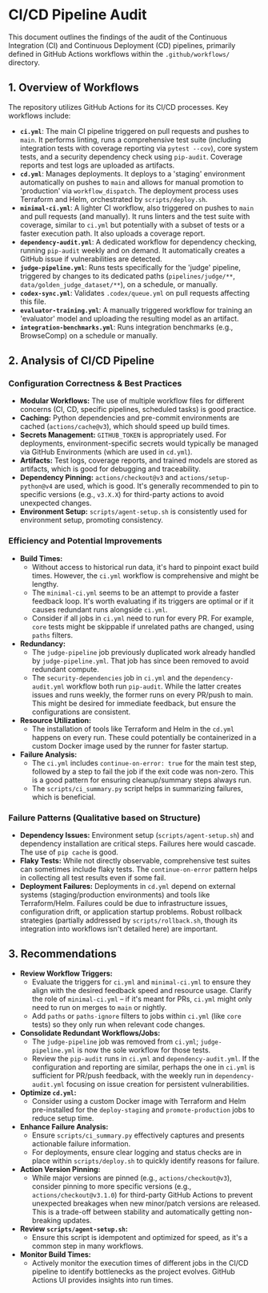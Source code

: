 # CI/CD Pipeline Audit

This document outlines the findings of the audit of the Continuous Integration (CI) and Continuous Deployment (CD) pipelines, primarily defined in GitHub Actions workflows within the `.github/workflows/` directory.

## 1. Overview of Workflows

The repository utilizes GitHub Actions for its CI/CD processes. Key workflows include:

*   **`ci.yml`**: The main CI pipeline triggered on pull requests and pushes to `main`. It performs linting, runs a comprehensive test suite (including integration tests with coverage reporting via `pytest --cov`), core system tests, and a security dependency check using `pip-audit`. Coverage reports and test logs are uploaded as artifacts.
*   **`cd.yml`**: Manages deployments. It deploys to a 'staging' environment automatically on pushes to `main` and allows for manual promotion to 'production' via `workflow_dispatch`. The deployment process uses Terraform and Helm, orchestrated by `scripts/deploy.sh`.
*   **`minimal-ci.yml`**: A lighter CI workflow, also triggered on pushes to `main` and pull requests (and manually). It runs linters and the test suite with coverage, similar to `ci.yml` but potentially with a subset of tests or a faster execution path. It also uploads a coverage report.
*   **`dependency-audit.yml`**: A dedicated workflow for dependency checking, running `pip-audit` weekly and on demand. It automatically creates a GitHub issue if vulnerabilities are detected.
*   **`judge-pipeline.yml`**: Runs tests specifically for the 'judge' pipeline, triggered by changes to its dedicated paths (`pipelines/judge/**`, `data/golden_judge_dataset/**`), on a schedule, or manually.
*   **`codex-sync.yml`**: Validates `.codex/queue.yml` on pull requests affecting this file.
*   **`evaluator-training.yml`**: A manually triggered workflow for training an 'evaluator' model and uploading the resulting model as an artifact.
*   **`integration-benchmarks.yml`**: Runs integration benchmarks (e.g., BrowseComp) on a schedule or manually.

## 2. Analysis of CI/CD Pipeline

### Configuration Correctness & Best Practices

*   **Modular Workflows:** The use of multiple workflow files for different concerns (CI, CD, specific pipelines, scheduled tasks) is good practice.
*   **Caching:** Python dependencies and pre-commit environments are cached (`actions/cache@v3`), which should speed up build times.
*   **Secrets Management:** `GITHUB_TOKEN` is appropriately used. For deployments, environment-specific secrets would typically be managed via GitHub Environments (which are used in `cd.yml`).
*   **Artifacts:** Test logs, coverage reports, and trained models are stored as artifacts, which is good for debugging and traceability.
*   **Dependency Pinning:** `actions/checkout@v3` and `actions/setup-python@v4` are used, which is good. It's generally recommended to pin to specific versions (e.g., `v3.X.X`) for third-party actions to avoid unexpected changes.
*   **Environment Setup:** `scripts/agent-setup.sh` is consistently used for environment setup, promoting consistency.

### Efficiency and Potential Improvements

*   **Build Times:**
    *   Without access to historical run data, it's hard to pinpoint exact build times. However, the `ci.yml` workflow is comprehensive and might be lengthy.
    *   The `minimal-ci.yml` seems to be an attempt to provide a faster feedback loop. It's worth evaluating if its triggers are optimal or if it causes redundant runs alongside `ci.yml`.
    *   Consider if all jobs in `ci.yml` need to run for every PR. For example, `core` tests might be skippable if unrelated paths are changed, using `paths` filters.
*   **Redundancy:**
    *   The `judge-pipeline` job previously duplicated work already handled by `judge-pipeline.yml`. That job has since been removed to avoid redundant compute.
    *   The `security-dependencies` job in `ci.yml` and the `dependency-audit.yml` workflow both run `pip-audit`. While the latter creates issues and runs weekly, the former runs on every PR/push to main. This might be desired for immediate feedback, but ensure the configurations are consistent.
*   **Resource Utilization:**
    *   The installation of tools like Terraform and Helm in the `cd.yml` happens on every run. These could potentially be containerized in a custom Docker image used by the runner for faster startup.
*   **Failure Analysis:**
    *   The `ci.yml` includes `continue-on-error: true` for the main test step, followed by a step to fail the job if the exit code was non-zero. This is a good pattern for ensuring cleanup/summary steps always run.
    *   The `scripts/ci_summary.py` script helps in summarizing failures, which is beneficial.

### Failure Patterns (Qualitative based on Structure)

*   **Dependency Issues:** Environment setup (`scripts/agent-setup.sh`) and dependency installation are critical steps. Failures here would cascade. The use of `pip cache` is good.
*   **Flaky Tests:** While not directly observable, comprehensive test suites can sometimes include flaky tests. The `continue-on-error` pattern helps in collecting all test results even if some fail.
*   **Deployment Failures:** Deployments in `cd.yml` depend on external systems (staging/production environments) and tools like Terraform/Helm. Failures could be due to infrastructure issues, configuration drift, or application startup problems. Robust rollback strategies (partially addressed by `scripts/rollback.sh`, though its integration into workflows isn't detailed here) are important.

## 3. Recommendations

*   **Review Workflow Triggers:**
    *   Evaluate the triggers for `ci.yml` and `minimal-ci.yml` to ensure they align with the desired feedback speed and resource usage. Clarify the role of `minimal-ci.yml` – if it's meant for PRs, `ci.yml` might only need to run on merges to `main` or nightly.
    *   Add `paths` or `paths-ignore` filters to jobs within `ci.yml` (like `core` tests) so they only run when relevant code changes.
*   **Consolidate Redundant Workflows/Jobs:**
    *   The `judge-pipeline` job was removed from `ci.yml`; `judge-pipeline.yml` is now the sole workflow for those tests.
    *   Review the `pip-audit` runs in `ci.yml` and `dependency-audit.yml`. If the configuration and reporting are similar, perhaps the one in `ci.yml` is sufficient for PR/push feedback, with the weekly run in `dependency-audit.yml` focusing on issue creation for persistent vulnerabilities.
*   **Optimize `cd.yml`:**
    *   Consider using a custom Docker image with Terraform and Helm pre-installed for the `deploy-staging` and `promote-production` jobs to reduce setup time.
*   **Enhance Failure Analysis:**
    *   Ensure `scripts/ci_summary.py` effectively captures and presents actionable failure information.
    *   For deployments, ensure clear logging and status checks are in place within `scripts/deploy.sh` to quickly identify reasons for failure.
*   **Action Version Pinning:**
    *   While major versions are pinned (e.g., `actions/checkout@v3`), consider pinning to more specific versions (e.g., `actions/checkout@v3.1.0`) for third-party GitHub Actions to prevent unexpected breakages when new minor/patch versions are released. This is a trade-off between stability and automatically getting non-breaking updates.
*   **Review `scripts/agent-setup.sh`:**
    *   Ensure this script is idempotent and optimized for speed, as it's a common step in many workflows.
*   **Monitor Build Times:**
    *   Actively monitor the execution times of different jobs in the CI/CD pipeline to identify bottlenecks as the project evolves. GitHub Actions UI provides insights into run times.

```
